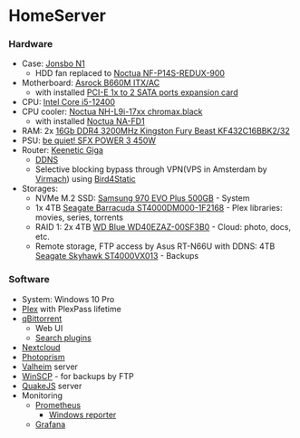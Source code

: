 # HomeServer

### Hardware
* Case: [Jonsbo N1](https://www.jonsbo.com/en/products/N1.html)
  * HDD fan replaced to [Noctua NF-P14S-REDUX-900](https://noctua.at/en/nf-p14s-redux-900) 
* Motherboard: [Asrock B660M ITX/AC](https://www.asrock.com/MB/Intel/B660M-ITXac/index.ru.asp)
  * with installed [PCI-E 1x to 2 SATA ports expansion card](https://aliexpress.ru/item/1005003346314019.html)
* CPU: [Intel Core i5-12400](https://ark.intel.com/content/www/ru/ru/ark/products/134586/intel-core-i512400-processor-18m-cache-up-to-4-40-ghz.html)
* CPU cooler: [Noctua NH-L9i-17xx chromax.black](https://noctua.at/en/nh-l9i-17xx-chromax-black)
  * with installed [Noctua NA-FD1](https://noctua.at/en/na-fd1)
* RAM: 2x [16Gb DDR4 3200MHz Kingston Fury Beast KF432C16BBK2/32](https://www.kingston.com/dataSheets/KF432C16BBK2_32.pdf)
* PSU: [be quiet! SFX POWER 3 450W](https://www.bequiet.com/ru/powersupply/2309)
* Router: [Keenetic Giga](https://keenetic.ru/ru/keenetic-giga)
  * [DDNS](https://help.keenetic.com/hc/ru/articles/360000400919-%D0%A1%D0%B5%D1%80%D0%B2%D0%B8%D1%81-%D0%B4%D0%BE%D0%BC%D0%B5%D0%BD%D0%BD%D1%8B%D1%85-%D0%B8%D0%BC%D0%B5%D0%BD-KeenDNS)
  * Selective blocking bypass through VPN(VPS in Amsterdam by [Virmach](https://virmach.com/)) using [Bird4Static](https://github.com/DennoN-RUS/Bird4Static)
* Storages:
  * NVMe M.2 SSD: [Samsung 970 EVO Plus 500GB](https://www.samsung.com/ru/memory-storage/nvme-ssd/970-evo-plus-500gb-mz-v7s500bw/) - System
  * 1x 4TB [Seagate Barracuda ST4000DM000-1F2168](https://www.seagate.com/www-content/product-content/desktop-hdd-fam/en-us/docs/100710254f.pdf) - Plex libraries: movies, series, torrents
  * RAID 1: 2x 4TB [WD Blue WD40EZAZ-00SF3B0](https://www.westerndigital.com/ru-ru/products/internal-drives/wd-blue-desktop-sata-hdd#WD5000AZLX) - Cloud: photo, docs, etc.
  * Remote storage, FTP access by Asus RT-N66U with DDNS: 4TB [Seagate Skyhawk ST4000VX013](https://www.seagate.com/files/www-content/datasheets/pdfs/skyhawk-ai-DS1960-14C-2204RU-ru_RU.pdf) - Backups

### Software

* System: Windows 10 Pro
* [Plex](https://www.plex.tv/) with PlexPass lifetime
* [qBittorrent](https://www.qbittorrent.org/)
  * Web UI
  * [Search plugins](https://github.com/qbittorrent/search-plugins/wiki/Unofficial-search-plugins)
* [Nextcloud](https://nextcloud.com/)
* [Photoprism](https://photoprism.app/)
* [Valheim](https://github.com/lloesche/valheim-server-docker) server
* [WinSCP](https://winscp.net/eng/index.php) - for backups by FTP
* [QuakeJS](https://github.com/treyyoder/quakejs-docker) server
* Monitoring 
  * [Prometheus](https://github.com/prometheus/prometheus)
    * [Windows reporter](https://github.com/prometheus-community/windows_exporter)
  * [Grafana](https://github.com/grafana/grafana)